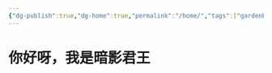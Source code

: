 ```yaml
---
{"dg-publish":true,"dg-home":true,"permalink":"/home/","tags":["gardenEntry"],"dgPassFrontmatter":true}
---
```


# 你好呀，我是暗影君王
